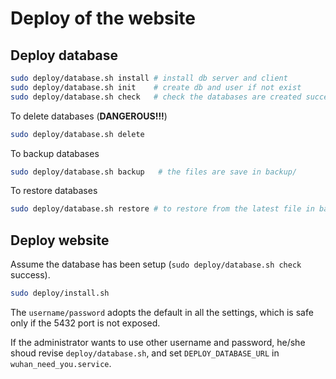 
# Deploy of the website

## Deploy database

```bash
sudo deploy/database.sh install # install db server and client
sudo deploy/database.sh init    # create db and user if not exist
sudo deploy/database.sh check   # check the databases are created successfully
```

To delete databases (**DANGEROUS!!!**)
```bash
sudo deploy/database.sh delete
```

To backup databases
```bash
sudo deploy/database.sh backup   # the files are save in backup/
```

To restore databases
```bash
sudo deploy/database.sh restore # to restore from the latest file in backup/
```

## Deploy website

Assume the database has been setup (`sudo deploy/database.sh check` success).

```bash
sudo deploy/install.sh
```

The `username/password` adopts the default in all the settings, which is safe only if the 5432 port is not exposed.

If the administrator wants to use other username and password,
he/she shoud revise `deploy/database.sh`, and set `DEPLOY_DATABASE_URL` in `wuhan_need_you.service`.

